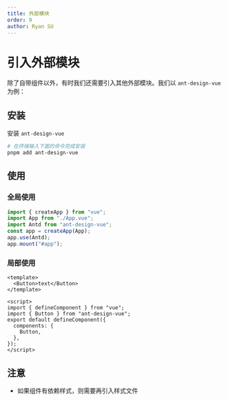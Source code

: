 ```yaml
---
title: 外部模块
order: 9
author: Ryan SU
---
```


# 引入外部模块

除了自带组件以外，有时我们还需要引入其他外部模块。我们以 `ant-design-vue` 为例：

## 安装

安装 `ant-design-vue`

```bash
# 在终端输入下面的命令完成安装
pnpm add ant-design-vue
```

## 使用

### 全局使用

```ts
import { createApp } from "vue";
import App from "./App.vue";
import Antd from "ant-design-vue";
const app = createApp(App);
app.use(Antd);
app.mount("#app");
```

### 局部使用

```vue
<template>
  <Button>text</Button>
</template>

<script>
import { defineComponent } from "vue";
import { Button } from "ant-design-vue";
export default defineComponent({
  components: {
    Button,
  },
});
</script>
```

## 注意

- 如果组件有依赖样式，则需要再引入样式文件
